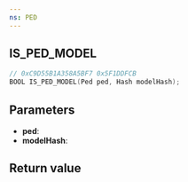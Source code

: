 ```yaml
---
ns: PED
---
```

## IS_PED_MODEL

```c
// 0xC9D55B1A358A5BF7 0x5F1DDFCB
BOOL IS_PED_MODEL(Ped ped, Hash modelHash);
```


## Parameters
* **ped**: 
* **modelHash**: 

## Return value
